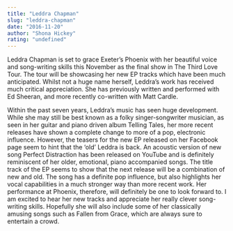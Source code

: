 ```yaml
---
title: "Leddra Chapman"
slug: "leddra-chapman"
date: "2016-11-20"
author: "Shona Hickey"
rating: "undefined"
---
```


Leddra Chapman is set to grace Exeter’s Phoenix with her beautiful voice and song-writing skills this November as the final show in The Third Love Tour. The tour will be showcasing her new EP tracks which have been much anticipated. Whilst not a huge name herself, Leddra’s work has received much critical appreciation. She has previously written and performed with Ed Sheeran, and more recently co-written with Matt Cardle.

Within the past seven years, Leddra’s music has seen huge development. While she may still be best known as a folky singer-songwriter musician, as seen in her guitar and piano driven album Telling Tales, her more recent releases have shown a complete change to more of a pop, electronic influence. However, the teasers for the new EP released on her Facebook page seem to hint that the ‘old’ Leddra is back. An acoustic version of new song Perfect Distraction has been released on YouTube and is definitely reminiscent of her older, emotional, piano accompanied songs. The title track of the EP seems to show that the next release will be a combination of new and old. The song has a definite pop influence, but also highlights her vocal capabilities in a much stronger way than more recent work. Her performance at Phoenix, therefore, will definitely be one to look forward to. I am excited to hear her new tracks and appreciate her really clever song-writing skills. Hopefully she will also include some of her classically amusing songs such as Fallen from Grace, which are always sure to entertain a crowd.
